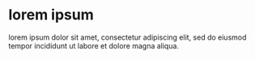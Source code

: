 # lorem ipsum

lorem ipsum dolor sit amet, consectetur adipiscing elit, sed do eiusmod
tempor incididunt ut labore et dolore magna aliqua.
